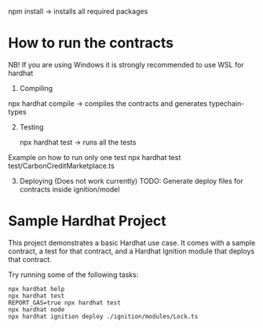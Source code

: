 
npm install -> installs all required packages

# How to run the contracts
NB! If you are using Windows it is strongly recommended to use WSL for hardhat

1) Compiling

npx hardhat compile -> compiles the contracts and generates typechain-types

2) Testing

    npx hardhat test -> runs all the tests 

Example on how to run only one test
   npx hardhat test test/CarbonCreditMarketplace.ts 

3) Deploying (Does not work currently)
    TODO: Generate deploy files for contracts inside ignition/model


# Sample Hardhat Project

This project demonstrates a basic Hardhat use case. It comes with a sample contract, a test for that contract, and a Hardhat Ignition module that deploys that contract.

Try running some of the following tasks:

```shell
npx hardhat help
npx hardhat test
REPORT_GAS=true npx hardhat test
npx hardhat node
npx hardhat ignition deploy ./ignition/modules/Lock.ts
```
